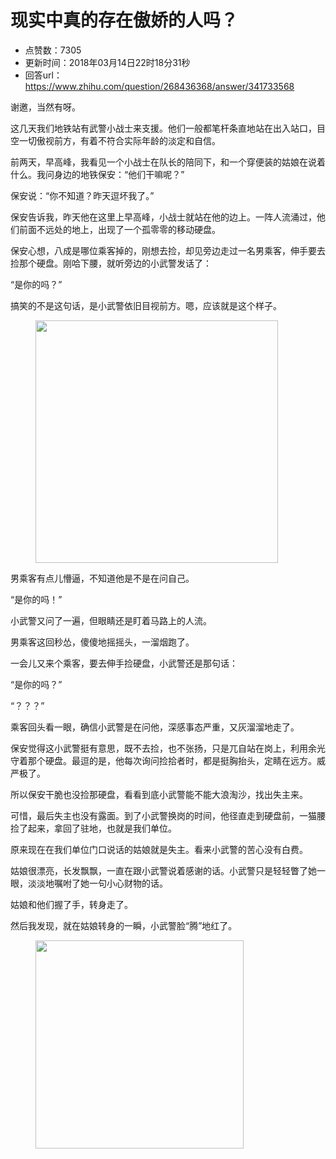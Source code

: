 # 现实中真的存在傲娇的人吗？
- 点赞数：7305
- 更新时间：2018年03月14日22时18分31秒
- 回答url：https://www.zhihu.com/question/268436368/answer/341733568
<body>
 <p data-pid="CebaZ5TA">谢邀，当然有呀。</p>
 <p data-pid="1KxeQVzh">这几天我们地铁站有武警小战士来支援。他们一般都笔杆条直地站在出入站口，目空一切傲视前方，有着不符合实际年龄的淡定和自信。</p>
 <p data-pid="dCBQM4pW">前两天，早高峰，我看见一个小战士在队长的陪同下，和一个穿便装的姑娘在说着什么。我问身边的地铁保安：“他们干嘛呢？”</p>
 <p data-pid="0qfgnaT9">保安说：“你不知道？昨天逗坏我了。”</p>
 <p data-pid="nwd405i5">保安告诉我，昨天他在这里上早高峰，小战士就站在他的边上。一阵人流涌过，他们前面不远处的地上，出现了一个孤零零的移动硬盘。</p>
 <p data-pid="y7Syed81">保安心想，八成是哪位乘客掉的，刚想去捡，却见旁边走过一名男乘客，伸手要去捡那个硬盘。刚哈下腰，就听旁边的小武警发话了：</p>
 <p data-pid="Ti60iSjm">“是你的吗？”</p>
 <p data-pid="n96-wYmi">搞笑的不是这句话，是小武警依旧目视前方。嗯，应该就是这个样子。</p>
 <figure data-size="normal">
  <img data-rawheight="500" src="https://pic1.zhimg.com/50/v2-06521c8c2da941f56bf7d2246b7da3e1_720w.jpg?source=1940ef5c" data-size="normal" data-rawwidth="388" data-original-token="v2-06521c8c2da941f56bf7d2246b7da3e1" class="content_image" width="388">
 </figure>
 <p data-pid="LP2efqRA">男乘客有点儿懵逼，不知道他是不是在问自己。</p>
 <p data-pid="O_MX-Qri">“是你的吗！”</p>
 <p data-pid="28DjpEpq">小武警又问了一遍，但眼睛还是盯着马路上的人流。</p>
 <p data-pid="qFOaQiT1">男乘客这回秒怂，傻傻地摇摇头，一溜烟跑了。</p>
 <p data-pid="5YCqCBJd">一会儿又来个乘客，要去伸手捡硬盘，小武警还是那句话：</p>
 <p data-pid="FdJNfBHL">“是你的吗？”</p>
 <p data-pid="ats9pD0X">“？？？”</p>
 <p data-pid="2nG5CGxG">乘客回头看一眼，确信小武警是在问他，深感事态严重，又灰溜溜地走了。</p>
 <p data-pid="uv5G4vik">保安觉得这小武警挺有意思，既不去捡，也不张扬，只是兀自站在岗上，利用余光守着那个硬盘。最逗的是，他每次询问捡拾者时，都是挺胸抬头，定睛在远方。威严极了。</p>
 <p data-pid="4c8IpTFB">所以保安干脆也没捡那硬盘，看看到底小武警能不能大浪淘沙，找出失主来。</p>
 <p data-pid="s1h1tcTC">可惜，最后失主也没有露面。到了小武警换岗的时间，他径直走到硬盘前，一猫腰捡了起来，拿回了驻地，也就是我们单位。</p>
 <p data-pid="-Kk71qRa">原来现在在我们单位门口说话的姑娘就是失主。看来小武警的苦心没有白费。</p>
 <p data-pid="8UvpsrBt">姑娘很漂亮，长发飘飘，一直在跟小武警说着感谢的话。小武警只是轻轻瞥了她一眼，淡淡地嘱咐了她一句小心财物的话。</p>
 <p data-pid="PEFreF1d">姑娘和他们握了手，转身走了。</p>
 <p data-pid="s4sEhUtj">然后我发现，就在姑娘转身的一瞬，小武警脸“腾”地红了。</p>
 <figure data-size="normal">
  <img data-rawheight="368" src="https://pic1.zhimg.com/50/v2-5854de27420a76efd6b269b31fd61c64_720w.jpg?source=1940ef5c" data-size="normal" data-rawwidth="333" data-original-token="v2-5854de27420a76efd6b269b31fd61c64" class="content_image" width="333">
 </figure>
</body>